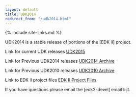 ```yaml
---
layout: default
title: UDK2014
redirect_from: "/udk2014.html"
---
```

{% include site-links.md %}

UDK2014 is a stable release of portions of the [EDK II] project.
<br>

Link for current UDK releases <a href="{{baseurl}}/udk/udk2015/">UDK2015</a>  

Link for Previous UDK2014 releases <a href="{{baseurl}}/udk2014/Archive/">UDK2014 Archive</a>  

Link for Previous UDK2010 releases <a href="{{wiki}}/Previous-UDK2010-Releases" title="UDK2010 Archive ">UDK2010 Archive</a>

Link to EDK II project files <a class="externallink" href="{{edk2files}}/" rel="nofollow" title="{{edk2files}}/">EDK II Project Files</a> 


 

If you have questions please email the [edk2-devel] email list.

